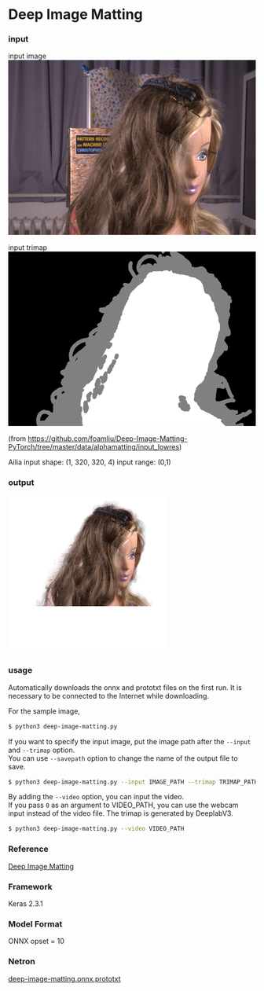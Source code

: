 # Deep Image Matting

### input

input image
![input_image](input.png)

input trimap
![input_trimap](trimap.png)

(from https://github.com/foamliu/Deep-Image-Matting-PyTorch/tree/master/data/alphamatting/input_lowres)

Ailia input shape: (1, 320, 320, 4) input range: (0,1)  

### output
![output_image](output.png)

### usage
Automatically downloads the onnx and prototxt files on the first run.
It is necessary to be connected to the Internet while downloading.

For the sample image,
``` bash
$ python3 deep-image-matting.py
```

If you want to specify the input image, put the image path after the `--input` and `--trimap` option.  
You can use `--savepath` option to change the name of the output file to save.
```bash
$ python3 deep-image-matting.py --input IMAGE_PATH --trimap TRIMAP_PATH --savepath SAVE_IMAGE_PATH
```

By adding the `--video` option, you can input the video.   
If you pass `0` as an argument to VIDEO_PATH, you can use the webcam input instead of the video file. The trimap is generated by DeeplabV3.
```bash
$ python3 deep-image-matting.py --video VIDEO_PATH
```

### Reference

[Deep Image Matting](https://github.com/foamliu/Deep-Image-Matting)


### Framework
Keras 2.3.1


### Model Format
ONNX opset = 10


### Netron
[deep-image-matting.onnx.prototxt](https://netron.app/?url=https://storage.googleapis.com/ailia-models/deep-image-matting/deep-image-matting.onnx.prototxt)
